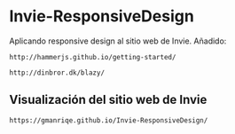 # Invie-ResponsiveDesign
Aplicando responsive design al sitio web de Invie.
Añadido: 
```
http://hammerjs.github.io/getting-started/
```

```
http://dinbror.dk/blazy/
```

## Visualización del sitio web de Invie
```
https://gmanriqe.github.io/Invie-ResponsiveDesign/
```